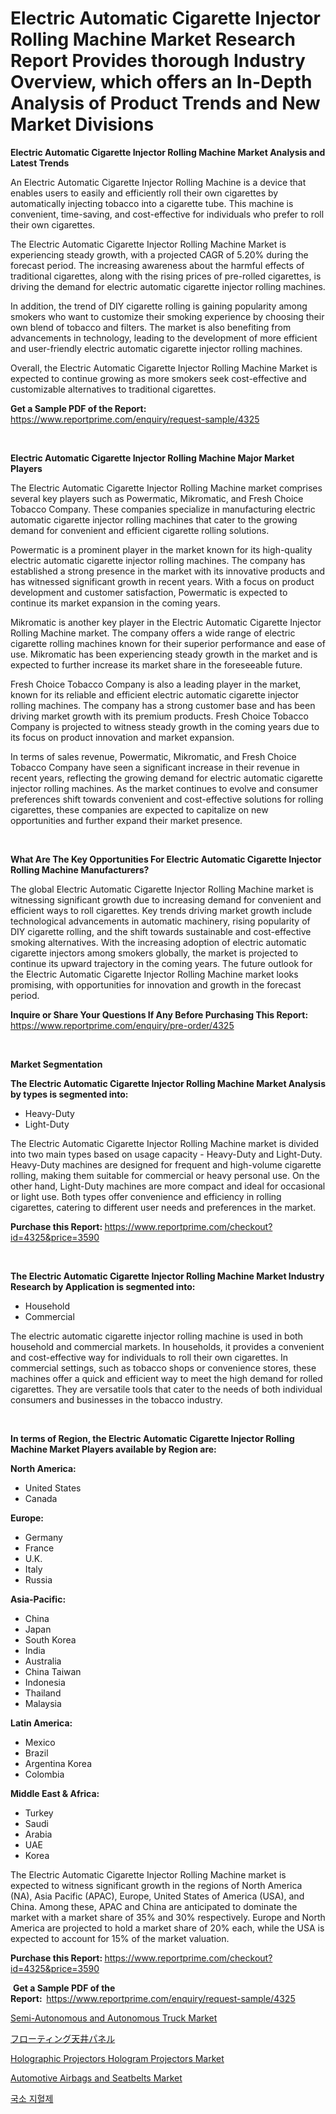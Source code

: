 <p><h1>Electric Automatic Cigarette Injector Rolling Machine Market Research Report Provides thorough Industry Overview, which offers an In-Depth Analysis of Product Trends and New Market Divisions</h1></p><p><strong>Electric Automatic Cigarette Injector Rolling Machine Market Analysis and Latest Trends</strong></p>
<p><p>An Electric Automatic Cigarette Injector Rolling Machine is a device that enables users to easily and efficiently roll their own cigarettes by automatically injecting tobacco into a cigarette tube. This machine is convenient, time-saving, and cost-effective for individuals who prefer to roll their own cigarettes.</p><p>The Electric Automatic Cigarette Injector Rolling Machine Market is experiencing steady growth, with a projected CAGR of 5.20% during the forecast period. The increasing awareness about the harmful effects of traditional cigarettes, along with the rising prices of pre-rolled cigarettes, is driving the demand for electric automatic cigarette injector rolling machines.</p><p>In addition, the trend of DIY cigarette rolling is gaining popularity among smokers who want to customize their smoking experience by choosing their own blend of tobacco and filters. The market is also benefiting from advancements in technology, leading to the development of more efficient and user-friendly electric automatic cigarette injector rolling machines.</p><p>Overall, the Electric Automatic Cigarette Injector Rolling Machine Market is expected to continue growing as more smokers seek cost-effective and customizable alternatives to traditional cigarettes.</p></p>
<p><strong>Get a Sample PDF of the Report:&nbsp;</strong> <a href="https://www.reportprime.com/enquiry/request-sample/4325">https://www.reportprime.com/enquiry/request-sample/4325</a></p>
<p>&nbsp;</p>
<p><strong>Electric Automatic Cigarette Injector Rolling Machine Major Market Players</strong></p>
<p><p>The Electric Automatic Cigarette Injector Rolling Machine market comprises several key players such as Powermatic, Mikromatic, and Fresh Choice Tobacco Company. These companies specialize in manufacturing electric automatic cigarette injector rolling machines that cater to the growing demand for convenient and efficient cigarette rolling solutions.</p><p>Powermatic is a prominent player in the market known for its high-quality electric automatic cigarette injector rolling machines. The company has established a strong presence in the market with its innovative products and has witnessed significant growth in recent years. With a focus on product development and customer satisfaction, Powermatic is expected to continue its market expansion in the coming years.</p><p>Mikromatic is another key player in the Electric Automatic Cigarette Injector Rolling Machine market. The company offers a wide range of electric cigarette rolling machines known for their superior performance and ease of use. Mikromatic has been experiencing steady growth in the market and is expected to further increase its market share in the foreseeable future.</p><p>Fresh Choice Tobacco Company is also a leading player in the market, known for its reliable and efficient electric automatic cigarette injector rolling machines. The company has a strong customer base and has been driving market growth with its premium products. Fresh Choice Tobacco Company is projected to witness steady growth in the coming years due to its focus on product innovation and market expansion.</p><p>In terms of sales revenue, Powermatic, Mikromatic, and Fresh Choice Tobacco Company have seen a significant increase in their revenue in recent years, reflecting the growing demand for electric automatic cigarette injector rolling machines. As the market continues to evolve and consumer preferences shift towards convenient and cost-effective solutions for rolling cigarettes, these companies are expected to capitalize on new opportunities and further expand their market presence.</p></p>
<p>&nbsp;</p>
<p><strong>What Are The Key Opportunities For Electric Automatic Cigarette Injector Rolling Machine Manufacturers?</strong></p>
<p><p>The global Electric Automatic Cigarette Injector Rolling Machine market is witnessing significant growth due to increasing demand for convenient and efficient ways to roll cigarettes. Key trends driving market growth include technological advancements in automatic machinery, rising popularity of DIY cigarette rolling, and the shift towards sustainable and cost-effective smoking alternatives. With the increasing adoption of electric automatic cigarette injectors among smokers globally, the market is projected to continue its upward trajectory in the coming years. The future outlook for the Electric Automatic Cigarette Injector Rolling Machine market looks promising, with opportunities for innovation and growth in the forecast period.</p></p>
<p><strong>Inquire or Share Your Questions If Any Before Purchasing This Report:</strong> <a href="https://www.reportprime.com/enquiry/pre-order/4325">https://www.reportprime.com/enquiry/pre-order/4325</a></p>
<p>&nbsp;</p>
<p><strong>Market Segmentation</strong></p>
<p><strong>The Electric Automatic Cigarette Injector Rolling Machine Market Analysis by types is segmented into:</strong></p>
<p><ul><li>Heavy-Duty</li><li>Light-Duty</li></ul></p>
<p><p>The Electric Automatic Cigarette Injector Rolling Machine market is divided into two main types based on usage capacity - Heavy-Duty and Light-Duty. Heavy-Duty machines are designed for frequent and high-volume cigarette rolling, making them suitable for commercial or heavy personal use. On the other hand, Light-Duty machines are more compact and ideal for occasional or light use. Both types offer convenience and efficiency in rolling cigarettes, catering to different user needs and preferences in the market.</p></p>
<p><strong>Purchase this Report:&nbsp;</strong><a href="https://www.reportprime.com/checkout?id=4325&price=3590">https://www.reportprime.com/checkout?id=4325&price=3590</a></p>
<p>&nbsp;</p>
<p><strong>The Electric Automatic Cigarette Injector Rolling Machine Market Industry Research by Application is segmented into:</strong></p>
<p><ul><li>Household</li><li>Commercial</li></ul></p>
<p><p>The electric automatic cigarette injector rolling machine is used in both household and commercial markets. In households, it provides a convenient and cost-effective way for individuals to roll their own cigarettes. In commercial settings, such as tobacco shops or convenience stores, these machines offer a quick and efficient way to meet the high demand for rolled cigarettes. They are versatile tools that cater to the needs of both individual consumers and businesses in the tobacco industry.</p></p>
<p>&nbsp;</p>
<p><strong>In terms of Region, the Electric Automatic Cigarette Injector Rolling Machine Market Players available by Region are:</strong></p>
<p>
    <p> <strong> North America: </strong>
        <ul>
            <li>United States</li>
            <li>Canada</li>
        </ul>
        </p> 
    <p> <strong> Europe: </strong>
        <ul>
            <li>Germany</li>
            <li>France</li>
            <li>U.K.</li>
            <li>Italy</li>
            <li>Russia</li>
        </ul>
        </p> 
    <p> <strong> Asia-Pacific: </strong>
        <ul>
            <li>China</li>
            <li>Japan</li>
            <li>South Korea</li>
            <li>India</li>
            <li>Australia</li>
            <li>China Taiwan</li>
            <li>Indonesia</li>
            <li>Thailand</li>
            <li>Malaysia</li>
        </ul>
        </p> 
    <p> <strong> Latin America: </strong>
        <ul>
            <li>Mexico</li>
            <li>Brazil</li>
            <li>Argentina Korea</li>
            <li>Colombia</li>
        </ul>
        </p> 
    <p> <strong> Middle East & Africa: </strong>
        <ul>
            <li>Turkey</li>
            <li>Saudi</li>
            <li>Arabia</li>
            <li>UAE</li>
            <li>Korea</li>
        </ul>
    </p>
    </p>
<p><p>The Electric Automatic Cigarette Injector Rolling Machine market is expected to witness significant growth in the regions of North America (NA), Asia Pacific (APAC), Europe, United States of America (USA), and China. Among these, APAC and China are anticipated to dominate the market with a market share of 35% and 30% respectively. Europe and North America are projected to hold a market share of 20% each, while the USA is expected to account for 15% of the market valuation.</p></p>
<p><strong>Purchase this Report: </strong><a href="https://www.reportprime.com/checkout?id=4325&price=3590">https://www.reportprime.com/checkout?id=4325&price=3590</a></p>
<p>&nbsp;<strong>Get a Sample PDF of the Report:&nbsp;&nbsp;</strong><a href="https://www.reportprime.com/enquiry/request-sample/4325">https://www.reportprime.com/enquiry/request-sample/4325</a></p>
<p><strong></strong></p>
<p><p><a href="https://issuu.com/reportprime-2/docs/semi-autonomous-and-autonomous-truck-market-size-2">Semi-Autonomous and Autonomous Truck Market</a></p><p><a href="https://github.com/hilmi-2a/Market-Research-Report-List-1/blob/main/972938415117.md">フローティング天井パネル</a></p><p><a href="https://github.com/brenzgnarento/Market-Research-Report-List-1/blob/main/holographic-projectors-hologram-projectors-market.md">Holographic Projectors Hologram Projectors Market</a></p><p><a href="https://issuu.com/reportprime-2/docs/automotive-airbags-and-seatbelts-market-size-2030.">Automotive Airbags and Seatbelts Market</a></p><p><a href="https://github.com/nuekbpymrrz5/Market-Research-Report-List-1/blob/main/364237514021.md">국소 지혈제</a></p></p>